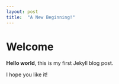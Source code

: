 ```yaml
---
layout: post
title:  "A New Beginning!"
---
```


# Welcome

**Hello world**, this is my first Jekyll blog post.

I hope you like it!
